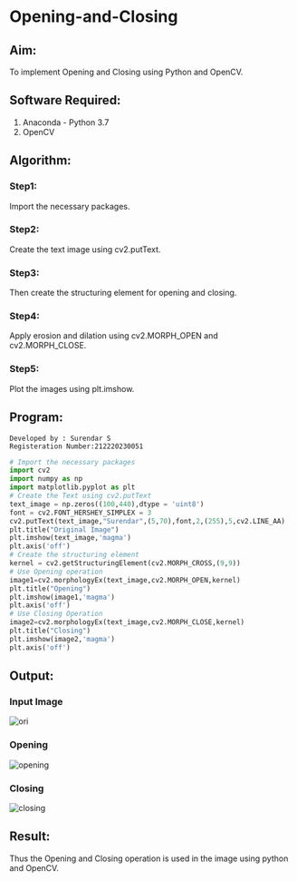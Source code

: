 # Opening-and-Closing

## Aim:
To implement Opening and Closing using Python and OpenCV.

## Software Required:
1. Anaconda - Python 3.7
2. OpenCV

## Algorithm:
### Step1:
Import the necessary packages.
### Step2:
Create the text image using cv2.putText.
### Step3:
Then create the structuring element for opening and closing.
### Step4:
Apply erosion and dilation using cv2.MORPH_OPEN and cv2.MORPH_CLOSE.
### Step5:
Plot the images using plt.imshow.
 
## Program:
```
Developed by : Surendar S
Registeration Number:212220230051
```

``` Python
# Import the necessary packages
import cv2
import numpy as np
import matplotlib.pyplot as plt
# Create the Text using cv2.putText
text_image = np.zeros((100,440),dtype = 'uint8')
font = cv2.FONT_HERSHEY_SIMPLEX = 3
cv2.putText(text_image,"Surendar",(5,70),font,2,(255),5,cv2.LINE_AA)
plt.title("Original Image")
plt.imshow(text_image,'magma')
plt.axis('off')
# Create the structuring element
kernel = cv2.getStructuringElement(cv2.MORPH_CROSS,(9,9))
# Use Opening operation
image1=cv2.morphologyEx(text_image,cv2.MORPH_OPEN,kernel)
plt.title("Opening")
plt.imshow(image1,'magma')
plt.axis('off')
# Use Closing Operation
image2=cv2.morphologyEx(text_image,cv2.MORPH_CLOSE,kernel)
plt.title("Closing")
plt.imshow(image2,'magma')
plt.axis('off')
```

## Output:
### Input Image
![ori](https://github.com/Surendar14/Opening-and-Closing/assets/75235759/e5cbd2db-0039-4499-b48f-c9ff082a193f)


### Opening
![opening](https://github.com/Surendar14/Opening-and-Closing/assets/75235759/538a65cd-e8b5-4560-9509-91de0d28fe9e)


### Closing
![closing](https://github.com/Surendar14/Opening-and-Closing/assets/75235759/5dafffa5-2205-4d1f-9259-e765eb312864)


## Result:
Thus the Opening and Closing operation is used in the image using python and OpenCV.
